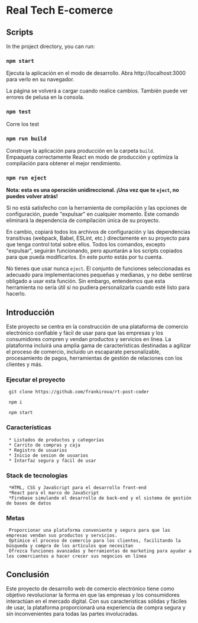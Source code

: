# Real Tech E-comerce

## Scripts

In the project directory, you can run:

### `npm start`

Ejecuta la aplicación en el modo de desarrollo.
Abra http://localhost:3000 para verlo en su navegador.

La página se volverá a cargar cuando realice cambios.
También puede ver errores de pelusa en la consola.

### `npm test`

Corre los test

### `npm run build`

Construye la aplicación para producción en la carpeta `build`.\
Empaqueta correctamente React en modo de producción y optimiza la compilación para obtener el mejor rendimiento.

### `npm run eject`

**Nota: esta es una operación unidireccional. ¡Una vez que te `eject`, no puedes volver atrás!**

Si no está satisfecho con la herramienta de compilación y las opciones de configuración, puede "expulsar" en cualquier momento. Este comando eliminará la dependencia de compilación única de su proyecto.

En cambio, copiará todos los archivos de configuración y las dependencias transitivas (webpack, Babel, ESLint, etc.) directamente en su proyecto para que tenga control total sobre ellos. Todos los comandos, excepto "expulsar", seguirán funcionando, pero apuntarán a los scripts copiados para que pueda modificarlos. En este punto estás por tu cuenta.

No tienes que usar nunca `eject`. El conjunto de funciones seleccionadas es adecuado para implementaciones pequeñas y medianas, y no debe sentirse obligado a usar esta función. Sin embargo, entendemos que esta herramienta no sería útil si no pudiera personalizarla cuando esté listo para hacerlo.

## Introducción

Este proyecto se centra en la construcción de una plataforma de comercio electrónico confiable y fácil de usar para que las empresas y los consumidores compren y vendan productos y servicios en línea. La plataforma incluirá una amplia gama de características destinadas a agilizar el proceso de comercio, incluido un escaparate personalizable, procesamiento de pagos, herramientas de gestión de relaciones con los clientes y más.

### Ejecutar el proyecto
     git clone https://github.com/frankirova/rt-post-coder 
     
     npm i 
     
     npm start


### Características

     * Listados de productos y categorías
     * Carrito de compras y caja
     * Registro de usuarios
     * Inicio de sesion de usuarios
     * Interfaz segura y fácil de usar

### Stack de tecnologias

     *HTML, CSS y JavaScript para el desarrollo front-end
     *React para el marco de JavaScript
     *Firebase simulando el desarrollo de back-end y el sistema de gestión de bases de datos

### Metas

     Proporcionar una plataforma conveniente y segura para que las empresas vendan sus productos y servicios.
     Optimice el proceso de comercio para los clientes, facilitando la búsqueda y compra de los artículos que necesitan
     Ofrezca funciones avanzadas y herramientas de marketing para ayudar a los comerciantes a hacer crecer sus negocios en línea

## Conclusión

Este proyecto de desarrollo web de comercio electrónico tiene como objetivo revolucionar la forma en que las empresas y los consumidores interactúan en el mercado digital. Con sus características sólidas y fáciles de usar, la plataforma proporcionará una experiencia de compra segura y sin inconvenientes para todas las partes involucradas.
